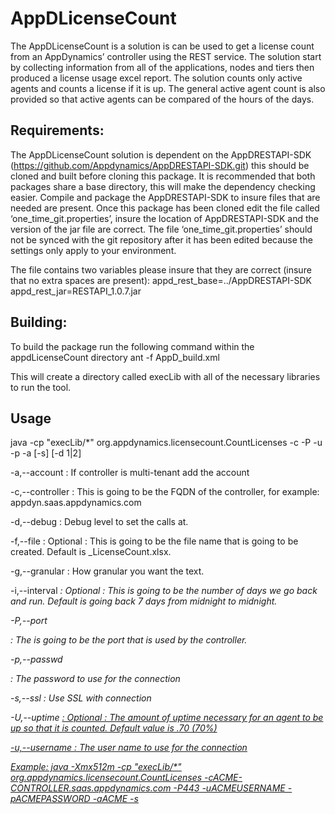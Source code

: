 AppDLicenseCount
===========

The AppDLicenseCount is a solution is can be used to get a license count from an 
AppDynamics’ controller using the REST service. The solution start by collecting 
information from all of the applications, nodes and tiers then produced a license 
usage excel report. The solution counts only active agents and counts a license 
if it is up. The general active agent count is also provided so that active agents 
can be compared of the hours of the days.

Requirements:
-------------------
The AppDLicenseCount solution is dependent on the AppDRESTAPI-SDK 
               (https://github.com/Appdynamics/AppDRESTAPI-SDK.git) this should be 
cloned and built before cloning this package. It is recommended that both packages 
share a base directory, this will make the dependency checking easier. Compile and 
package the AppDRESTAPI-SDK to insure files that are needed are present. Once this 
package has been cloned edit the file called ‘one_time_git.properties’, insure the 
location of AppDRESTAPI-SDK and the version of the jar file are correct. The file 
‘one_time_git.properties’ should not be synced with the git repository after it has 
been edited because the settings only apply to your environment.

The file contains two variables please insure that they are correct (insure that no 
extra spaces are present):
appd_rest_base=../AppDRESTAPI-SDK
appd_rest_jar=RESTAPI_1.0.7.jar

Building:
-----------
To build the package run the following command within the appdLicenseCount directory
      ant -f AppD_build.xml

This will create a directory called execLib with all of the necessary libraries to run the tool.


Usage
--------
java -cp "execLib/*" org.appdynamics.licensecount.CountLicenses -c <FQDN-For-Controller> -P <PORT> -u<USER-NAME> -p <PASSWORD> -a <ACCOUNT-NAME> [-s] [-d 1|2]

 -a,--account <a>   :   If controller is multi-tenant add the account

 -c,--controller <c>:   This is going to be the FQDN of the controller, for example: appdyn.saas.appdynamics.com

 -d,--debug <d>     :   Debug level to set the calls at.

 -f,--file <f>      :   Optional : This is going to be the file name that is going to be created. Default is <AccountName>_LicenseCount.xlsx.


 -g,--granular      :   How granular you want the text.

 -i,--interval <i>  :   Optional : This is going to be the number of days we go back and run. Default is going back 7 days from midnight to midnight.

 -P,--port <P>      :   The is going to be the port that is used by the controller.

 -p,--passwd <p>    :   The password to use for the connection

 -s,--ssl           :   Use SSL with connection

 -U,--uptime <U>    :   Optional : The amount of uptime necessary for an agent to be up so that it is counted. Default value is .70 (70%) 

 -u,--username <u>  :   The user name to use for the connection

Example:
java -Xmx512m -cp "execLib/*" org.appdynamics.licensecount.CountLicenses -cACME-CONTROLLER.saas.appdynamics.com -P443 -uACMEUSERNAME -pACMEPASSWORD -aACME -s 


